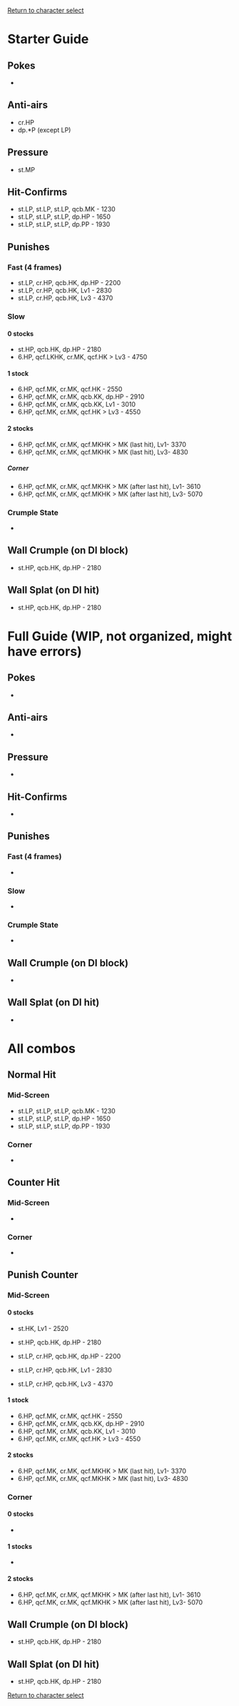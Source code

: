 [Return to character select](./index.md)  

# Starter Guide

## Pokes

- 

## Anti-airs

- cr.HP
- dp.\*P \(except LP\)

## Pressure

- st.MP

## Hit-Confirms

- st.LP, st.LP, st.LP, qcb.MK - 1230
- st.LP, st.LP, st.LP, dp.HP - 1650
- st.LP, st.LP, st.LP, dp.PP - 1930

## Punishes

### Fast (4 frames)

- st.LP, cr.HP, qcb.HK, dp.HP - 2200 
- st.LP, cr.HP, qcb.HK, Lv1 - 2830 
- st.LP, cr.HP, qcb.HK, Lv3 - 4370 

### Slow

#### 0 stocks

- st.HP, qcb.HK, dp.HP - 2180
- 6.HP, qcf.LKHK, cr.MK, qcf.HK > Lv3 - 4750

#### 1 stock

- 6.HP, qcf.MK, cr.MK, qcf.HK - 2550
- 6.HP, qcf.MK, cr.MK, qcb.KK, dp.HP - 2910
- 6.HP, qcf.MK, cr.MK, qcb.KK, Lv1 - 3010
- 6.HP, qcf.MK, cr.MK, qcf.HK > Lv3 - 4550

#### 2 stocks

- 6.HP, qcf.MK, cr.MK, qcf.MKHK > MK \(last hit\), Lv1- 3370
- 6.HP, qcf.MK, cr.MK, qcf.MKHK > MK \(last hit\), Lv3- 4830

##### Corner

- 6.HP, qcf.MK, cr.MK, qcf.MKHK > MK \(after last hit\), Lv1- 3610
- 6.HP, qcf.MK, cr.MK, qcf.MKHK > MK \(after last hit\), Lv3- 5070

### Crumple State

- 

## Wall Crumple (on DI block)

- st.HP, qcb.HK, dp.HP - 2180

## Wall Splat (on DI hit)

- st.HP, qcb.HK, dp.HP - 2180






# Full Guide (WIP, not organized, might have errors)

## Pokes

- 

## Anti-airs

- 

## Pressure

- 

## Hit-Confirms

- 

## Punishes

### Fast (4 frames)

- 

### Slow

- 

### Crumple State

- 

## Wall Crumple (on DI block)

- 

## Wall Splat (on DI hit)

- 






# All combos

## Normal Hit

### Mid-Screen

- st.LP, st.LP, st.LP, qcb.MK - 1230
- st.LP, st.LP, st.LP, dp.HP - 1650
- st.LP, st.LP, st.LP, dp.PP - 1930

### Corner

- 

## Counter Hit

### Mid-Screen

- 

### Corner

- 

## Punish Counter

### Mid-Screen

#### 0 stocks

- st.HK, Lv1 - 2520

- st.HP, qcb.HK, dp.HP - 2180

- st.LP, cr.HP, qcb.HK, dp.HP - 2200 
- st.LP, cr.HP, qcb.HK, Lv1 - 2830 
- st.LP, cr.HP, qcb.HK, Lv3 - 4370 

#### 1 stock

- 6.HP, qcf.MK, cr.MK, qcf.HK - 2550
- 6.HP, qcf.MK, cr.MK, qcb.KK, dp.HP - 2910
- 6.HP, qcf.MK, cr.MK, qcb.KK, Lv1 - 3010
- 6.HP, qcf.MK, cr.MK, qcf.HK > Lv3 - 4550

#### 2 stocks

- 6.HP, qcf.MK, cr.MK, qcf.MKHK > MK \(last hit\), Lv1- 3370
- 6.HP, qcf.MK, cr.MK, qcf.MKHK > MK \(last hit\), Lv3- 4830

### Corner

#### 0 stocks

- 

#### 1 stocks

- 

#### 2 stocks

- 6.HP, qcf.MK, cr.MK, qcf.MKHK > MK \(after last hit\), Lv1- 3610
- 6.HP, qcf.MK, cr.MK, qcf.MKHK > MK \(after last hit\), Lv3- 5070

## Wall Crumple (on DI block)

- st.HP, qcb.HK, dp.HP - 2180

## Wall Splat (on DI hit)

- st.HP, qcb.HK, dp.HP - 2180

[Return to character select](./index.md)  
